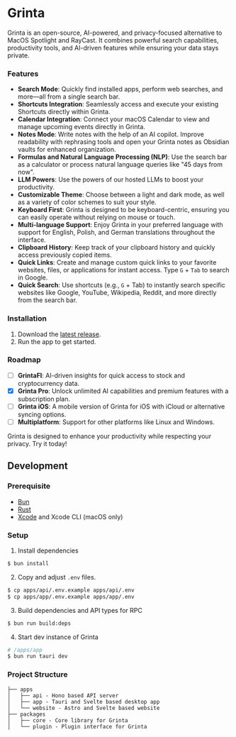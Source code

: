 # Grinta

Grinta is an open-source, AI-powered, and privacy-focused alternative to MacOS Spotlight and RayCast. It combines powerful search capabilities, productivity tools, and AI-driven features while ensuring your data stays private.

### Features

- **Search Mode**: Quickly find installed apps, perform web searches, and more—all from a single search bar.
- **Shortcuts Integration**: Seamlessly access and execute your existing Shortcuts directly within Grinta.
- **Calendar Integration**: Connect your macOS Calendar to view and manage upcoming events directly in Grinta.
- **Notes Mode**: Write notes with the help of an AI copilot. Improve readability with rephrasing tools and open your Grinta notes as Obsidian vaults for enhanced organization.
- **Formulas and Natural Language Processing (NLP)**: Use the search bar as a calculator or process natural language queries like "45 days from now".
- **LLM Powers**: Use the powers of our hosted LLMs to boost your productivity.
- **Customizable Theme**: Choose between a light and dark mode, as well as a variety of color schemes to suit your style.
- **Keyboard First**: Grinta is designed to be keyboard-centric, ensuring you can easily operate without relying on mouse or touch.
- **Multi-language Support**: Enjoy Grinta in your preferred language with support for English, Polish, and German translations throughout the interface.
- **Clipboard History**: Keep track of your clipboard history and quickly access previously copied items.
- **Quick Links**: Create and manage custom quick links to your favorite websites, files, or applications for instant access. Type `G` + `Tab` to search in Google.
- **Quick Search**: Use shortcuts (e.g., `G` + Tab) to instantly search specific websites like Google, YouTube, Wikipedia, Reddit, and more directly from the search bar.


### Installation

1. Download the [latest release](https://github.com/getgrinta/grinta/releases/latest).
2. Run the app to get started.

### Roadmap

- [ ] **GrintaFI**: AI-driven insights for quick access to stock and cryptocurrency data.
- [x] **Grinta Pro**: Unlock unlimited AI capabilities and premium features with a subscription plan.
- [ ] **Grinta iOS**: A mobile version of Grinta for iOS with iCloud or alternative syncing options.
- [ ] **Multiplatform**: Support for other platforms like Linux and Windows.

Grinta is designed to enhance your productivity while respecting your privacy. Try it today!

## Development

### Prerequisite

- [Bun](https://bun.sh)
- [Rust](https://www.rust-lang.org/)
- [Xcode](https://developer.apple.com/xcode/) and Xcode CLI (macOS only)

### Setup

1. Install dependencies

```sh
$ bun install
```

2. Copy and adjust `.env` files.

```sh
$ cp apps/api/.env.example apps/api/.env
$ cp apps/app/.env.example apps/app/.env
```

3. Build dependencies and API types for RPC

```sh
$ bun run build:deps
```

4. Start dev instance of Grinta

```sh
# /apps/app
$ bun run tauri dev
```

### Project Structure

```
├── apps
│   ├── api - Hono based API server
│   ├── app - Tauri and Svelte based desktop app
│   └── website - Astro and Svelte based website
├── packages
│   ├── core - Core library for Grinta
│   └── plugin - Plugin interface for Grinta
```